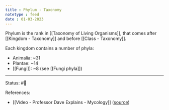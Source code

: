 ```yaml
---
title : Phylum - Taxonomy
notetype : feed
date : 01-03-2023
---
```


Phylum is the rank in [[Taxonomy of Living Organisms]], that comes after [[Kingdom - Taxonomy]] and before [[Class - Taxonomy]].

Each kingdom contains a number of phyla:
- Animalia: ~31
- Plantae: ~14
- [[Fungi]]: ~8 (see [[Fungi phyla]])

-----

Status: #🌱 

References:
- [[Video - Professor Dave Explains - Mycology]] ([source](https://www.youtube.com/watch?v=wqKNm_evkYA&list=PLybg94GvOJ9Hyyv_MD2Y7OPFxhnrKFsD6&ab_channel=ProfessorDaveExplains))
